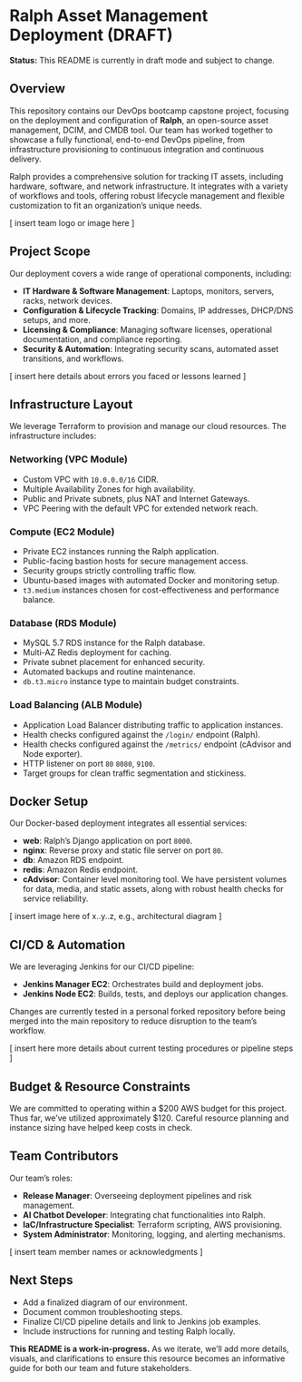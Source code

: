# Ralph Asset Management Deployment (DRAFT)

**Status:** This README is currently in draft mode and subject to change.

## Overview

This repository contains our DevOps bootcamp capstone project, focusing on the deployment and configuration of **Ralph**, an open-source asset management, DCIM, and CMDB tool. Our team has worked together to showcase a fully functional, end-to-end DevOps pipeline, from infrastructure provisioning to continuous integration and continuous delivery.

Ralph provides a comprehensive solution for tracking IT assets, including hardware, software, and network infrastructure. It integrates with a variety of workflows and tools, offering robust lifecycle management and flexible customization to fit an organization’s unique needs.

[ insert team logo or image here ]

## Project Scope

Our deployment covers a wide range of operational components, including:
- **IT Hardware & Software Management**: Laptops, monitors, servers, racks, network devices.
- **Configuration & Lifecycle Tracking**: Domains, IP addresses, DHCP/DNS setups, and more.
- **Licensing & Compliance**: Managing software licenses, operational documentation, and compliance reporting.
- **Security & Automation**: Integrating security scans, automated asset transitions, and workflows.

[ insert here details about errors you faced or lessons learned ]

## Infrastructure Layout

We leverage Terraform to provision and manage our cloud resources. The infrastructure includes:

### Networking (VPC Module)
- Custom VPC with `10.0.0.0/16` CIDR.
- Multiple Availability Zones for high availability.
- Public and Private subnets, plus NAT and Internet Gateways.
- VPC Peering with the default VPC for extended network reach.

### Compute (EC2 Module)
- Private EC2 instances running the Ralph application.
- Public-facing bastion hosts for secure management access.
- Security groups strictly controlling traffic flow.
- Ubuntu-based images with automated Docker and monitoring setup.
- `t3.medium` instances chosen for cost-effectiveness and performance balance.

### Database (RDS Module)
- MySQL 5.7 RDS instance for the Ralph database.
- Multi-AZ Redis deployment for caching.
- Private subnet placement for enhanced security.
- Automated backups and routine maintenance.
- `db.t3.micro` instance type to maintain budget constraints.

### Load Balancing (ALB Module)
- Application Load Balancer distributing traffic to application instances.
- Health checks configured against the `/login/` endpoint (Ralph).
- Health checks configured against the `/metrics/` endpoint (cAdvisor and Node exporter).
- HTTP listener on port `80` `8080`, `9100`.
- Target groups for clean traffic segmentation and stickiness.

## Docker Setup

Our Docker-based deployment integrates all essential services:

- **web**: Ralph’s Django application on port `8000`.
- **nginx**: Reverse proxy and static file server on port `80`.
- **db**: Amazon RDS endpoint.
- **redis**: Amazon Redis endpoint.
- **cAdvisor**: Container level monitoring tool.
We have persistent volumes for data, media, and static assets, along with robust health checks for service reliability.

[ insert image here of x..y..z, e.g., architectural diagram ]

## CI/CD & Automation

We are leveraging Jenkins for our CI/CD pipeline:
- **Jenkins Manager EC2**: Orchestrates build and deployment jobs.
- **Jenkins Node EC2**: Builds, tests, and deploys our application changes.

Changes are currently tested in a personal forked repository before being merged into the main repository to reduce disruption to the team’s workflow. 

[ insert here more details about current testing procedures or pipeline steps ]

## Budget & Resource Constraints

We are committed to operating within a $200 AWS budget for this project. Thus far, we’ve utilized approximately $120. Careful resource planning and instance sizing have helped keep costs in check.

## Team Contributors

Our team’s roles:
- **Release Manager**: Overseeing deployment pipelines and risk management.
- **AI Chatbot Developer**: Integrating chat functionalities into Ralph.
- **IaC/Infrastructure Specialist**: Terraform scripting, AWS provisioning.
- **System Administrator**: Monitoring, logging, and alerting mechanisms.

[ insert team member names or acknowledgments ]

## Next Steps

- Add a finalized diagram of our environment.
- Document common troubleshooting steps.
- Finalize CI/CD pipeline details and link to Jenkins job examples.
- Include instructions for running and testing Ralph locally.

**This README is a work-in-progress.** As we iterate, we’ll add more details, visuals, and clarifications to ensure this resource becomes an informative guide for both our team and future stakeholders.

